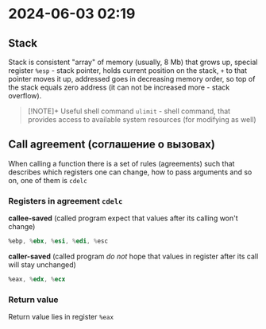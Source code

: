 # 2024-06-03 02:19

## Stack

Stack is consistent "array" of memory (usually, 8 Mb) that grows up, special register `%esp` - stack pointer, holds
current position on the stack, `+` to that pointer moves it up, addressed goes in decreasing memory
order, so top of the stack equals zero address (it can not be increased more - stack overflow).

> [!NOTE]+ Useful shell command
> `ulimit` - shell command, that provides access to available system resources (for modifying as
> well)

## Call agreement (соглашение о вызовах)

When calling a function there is a set of rules (agreements) such that describes which registers one
can change, how to pass arguments and so on, one of them is `cdelc`

### Registers in agreement `cdelc`

**callee-saved** (called program expect that values after its calling won't change)

```asm
%ebp, %ebx, %esi, %edi, %esc
```

**caller-saved** (called program _do not_ hope that values in register after its call will stay
unchanged)

```asm
%eax, %edx, %ecx
```

### Return value

Return value lies in register `%eax`
